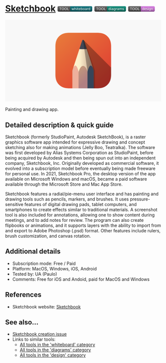 # [Sketchbook](https://www.autodesk.com/products/sketchbook/overview)  [<img src="images/whiteboard.png" align="bottom">](https://github.com/e-CLOSE/Toolbox/issues?q=label%3A01_TOOL+label%3Awhiteboard) [<img src="images/diagrams.png" align="bottom">](https://github.com/e-CLOSE/Toolbox/issues?q=label%3A01_TOOL+label%3Adiagrams) [<img src="images/design.png" align="bottom">](https://github.com/e-CLOSE/Toolbox/issues?q=label%3A01_TOOL+label%3Adesign)

[<img src="images/Sketchbook.png" align="bottom" alt="Sketchbook Logo">](https://www.autodesk.com/products/sketchbook/overview)

Painting and drawing app.


## Detailed description & quick guide

Sketchbook (formerly StudioPaint, Autodesk SketchBook), is a raster graphics software app intended for expressive drawing and concept sketching also for making animations (Jelly Boo, Teatralka). The software was first developed by Alias Systems Corporation as StudioPaint, before being acquired by Autodesk and then being spun out into an independent company, Sketchbook, Inc. Originally developed as commercial software, it evolved into a subscription model before eventually being made freeware for personal use. In 2021, Sketchbook Pro, the desktop version of the app available on Microsoft Windows and macOS, became a paid software available through the Microsoft Store and Mac App Store.

Sketchbook features a radial/pie-menu user interface and has painting and drawing tools such as pencils, markers, and brushes. It uses pressure-sensitive features of digital drawing pads, tablet computers, and smartphones to create effects similar to traditional materials. A screenshot tool is also included for annotations, allowing one to show content during meetings, and to add notes for review. The program can also create flipbooks or animations, and it supports layers with the ability to import from and export to Adobe Photoshop (.psd) format. Other features include rulers, brush customization, and canvas rotation.


## Additional details

- Subscription mode: Free / Paid
- Platform: MacOS, Windows, iOS, Android
- Tested by: UA (Paulo)
- Comments: Free for iOS and Andoid, paid for MacOS and Windows


## References

- Sketchbook website: [Sketchbook](https://www.autodesk.com/products/sketchbook/overview)


## See also...

- [Sketchbook creation issue](https://github.com/e-CLOSE/Toolbox/issues/158)
- Links to similar tools:
  - [All tools in the 'whiteboard' category](https://github.com/e-CLOSE/Toolbox/issues?q=label%3A01_TOOL+label%3Awhiteboard)
  - [All tools in the 'diagrams' category](https://github.com/e-CLOSE/Toolbox/issues?q=label%3A01_TOOL+label%3Adiagrams)
  - [All tools in the 'design' category](https://github.com/e-CLOSE/Toolbox/issues?q=label%3A01_TOOL+label%3Adesign)
